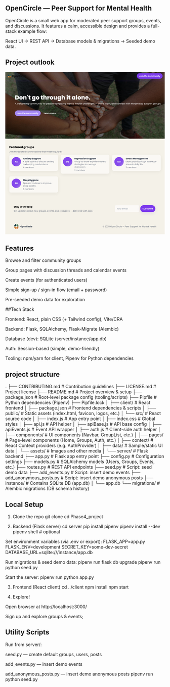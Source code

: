 ## OpenCircle — Peer Support for Mental Health

OpenCircle is a small web app for moderated peer support groups, events, and discussions. It features a calm, accessible design and provides a full-stack example flow:

React UI → REST API → Database models & migrations → Seeded demo data.

## Project outlook
<img src="/client/img/image.png" alt="App Screenshot" width="600">


## Features

Browse and filter community groups

Group pages with discussion threads and calendar events

Create events (for authenticated users)

Simple sign-up / sign-in flow (email + password)

Pre-seeded demo data for exploration

##Tech Stack

Frontend: React, plain CSS (+ Tailwind config), Vite/CRA

Backend: Flask, SQLAlchemy, Flask-Migrate (Alembic)

Database (dev): SQLite (server/instance/app.db)

Auth: Session-based (simple, demo-friendly)

Tooling: npm/yarn for client, Pipenv for Python dependencies

## project structure
.
├── CONTRIBUTING.md        # Contribution guidelines
├── LICENSE.md             # Project license
├── README.md              # Project overview & setup
├── package.json           # Root-level package config (tooling/scripts)
├── Pipfile                # Python dependencies (Pipenv)
├── Pipfile.lock
│
├── client/                # React frontend
│   ├── package.json       # Frontend dependencies & scripts
│   ├── public/            # Static assets (index.html, favicon, logos, etc.)
│   └── src/               # React source code
│       ├── index.js       # App entry point
│       ├── index.css      # Global styles
│       ├── api.js         # API helper
│       ├── apiBase.js     # API base config
│       ├── apiEvents.js   # Event API wrapper
│       ├── auth.js        # Client-side auth helper
│       ├── components/    # UI components (Navbar, GroupList, etc.)
│       ├── pages/         # Page-level components (Home, Groups, Auth, etc.)
│       ├── context/       # React Context providers (e.g. AuthProvider)
│       ├── data/          # Sample/static UI data
│       └── assets/        # Images and other media
│
└── server/                # Flask backend
    ├── app.py             # Flask app entry point
    ├── config.py          # Configuration settings
    ├── models.py          # SQLAlchemy models (Users, Groups, Events, etc.)
    ├── routes.py          # REST API endpoints
    ├── seed.py            # Script: seed demo data
    ├── add_events.py      # Script: insert demo events
    ├── add_anonymous_posts.py # Script: insert demo anonymous posts
    ├── instance/          # Contains SQLite DB (app.db)
    │   └── app.db
    └── migrations/        # Alembic migrations (DB schema history)

## Local Setup
1. Clone the repo
git clone <repo-url>
cd Phase4_project

2. Backend (Flask server)
cd server
pip install pipenv
pipenv install --dev
pipenv shell  # optional

Set environment variables (via .env or export):
FLASK_APP=app.py
FLASK_ENV=development
SECRET_KEY=some-dev-secret
DATABASE_URL=sqlite:///instance/app.db

Run migrations & seed demo data:
pipenv run flask db upgrade
pipenv run python seed.py

Start the server:
pipenv run python app.py

3. Frontend (React client)
cd ../client
npm install
npm start

4. Explore!

Open browser at http://localhost:3000/

Sign up and explore groups & events;

## Utility Scripts

Run from server/:

seed.py — create default groups, users, posts

add_events.py — insert demo events

add_anonymous_posts.py — insert demo anonymous posts
pipenv run python seed.py


